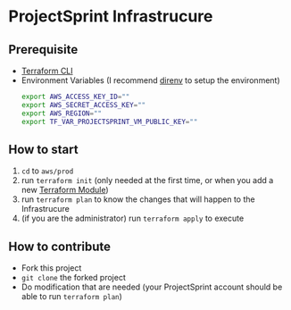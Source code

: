 # ProjectSprint Infrastrucure

## Prerequisite
- [Terraform CLI](https://developer.hashicorp.com/terraform/tutorials/aws-get-started/install-cli)
- Environment Variables (I recommend [direnv](https://direnv.net/) to setup the environment)
    ```bash
    export AWS_ACCESS_KEY_ID=""
    export AWS_SECRET_ACCESS_KEY=""
    export AWS_REGION=""
    export TF_VAR_PROJECTSPRINT_VM_PUBLIC_KEY=""
    ```
## How to start
1. `cd` to `aws/prod`
2. run `terraform init` (only needed at the first time, or when you add a new [Terraform Module](https://developer.hashicorp.com/terraform/language/modules))
3. run `terraform plan` to know the changes that will happen to the Infrastrucure
4. (if you are the administrator) run `terraform apply` to execute
## How to contribute
- Fork this project
- `git clone` the forked project
- Do modification that are needed (your ProjectSprint account should be able to run `terraform plan`)
